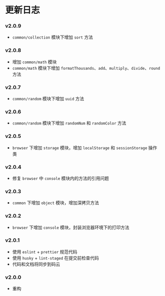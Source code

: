 # 更新日志

### v2.0.9
- `common/collection` 模块下增加 `sort` 方法

### v2.0.8
- 增加 `common/math` 模块
- `common/math` 模块下增加 `formatThousands`、`add`、`multiply`、`divide`、`round` 方法

### v2.0.7
- `common/random` 模块下增加 `uuid` 方法

### v2.0.6
- `common/random` 模块下增加 `randomNum` 和 `randomColor` 方法

### v2.0.5
- `browser` 下增加 `storage` 模块，增加 `localStorage` 和 `sessionStorage` 操作类

### v2.0.4
- 修复 `browser` 中 `console` 模块内的方法的引用问题

### v2.0.3
- `common` 下增加 `object` 模块，增加深拷贝方法

### v2.0.2
- `browser` 下增加 `console` 模块，封装浏览器环境下的打印方法

### v2.0.1
- 使用 `eslint` + `prettier` 规范代码
- 使用 `husky` + `lint-staged` 在提交前检查代码
- 代码和文档将同步到码云

### v2.0.0
- 重构
